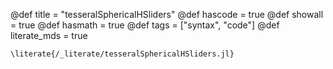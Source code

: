 @def title = "tesseralSphericalHSliders"
@def hascode = true
@def showall = true
@def hasmath = true
@def tags = ["syntax", "code"]
@def literate_mds = true

`\literate{/_literate/tesseralSphericalHSliders.jl}`
